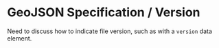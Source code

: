 # GeoJSON Specification / Version #

Need to discuss how to indicate file version,
such as with a `version` data element.
